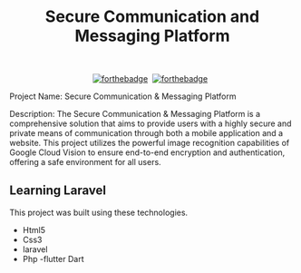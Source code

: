 <h1 align="center">
 Secure Communication and Messaging Platform
</h1>
<div align="center">
 
</div>

<br/>

<center>


[![forthebadge](https://forthebadge.com/images/badges/built-by-developers.svg)](https://forthebadge.com)&nbsp;
[![forthebadge](https://forthebadge.com/images/badges/ctrl-c-ctrl-v.svg)](https://forthebadge.com) &nbsp;
</center>
Project Name: Secure Communication & Messaging Platform

Description: The Secure Communication & Messaging Platform is a comprehensive solution that aims to provide users with a highly secure and private means of communication through both a mobile application and a website. This project utilizes the powerful image recognition capabilities of Google Cloud Vision to ensure end-to-end encryption and authentication, offering a safe environment for all users.
## Learning Laravel

This project was built using these technologies.

- Html5
- Css3
- laravel
- Php
-flutter
  Dart




